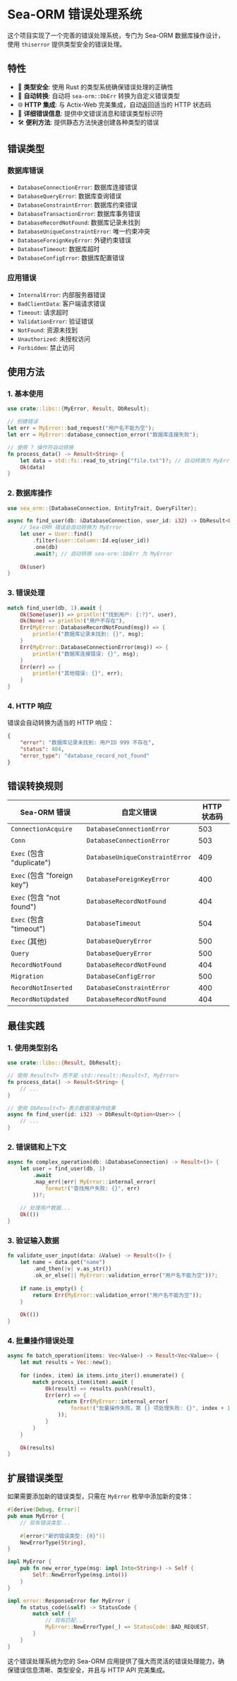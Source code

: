 # Sea-ORM 错误处理系统

这个项目实现了一个完善的错误处理系统，专门为 Sea-ORM 数据库操作设计，使用 `thiserror` 提供类型安全的错误处理。

## 特性

- 🎯 **类型安全**: 使用 Rust 的类型系统确保错误处理的正确性
- 🔄 **自动转换**: 自动将 `sea-orm::DbErr` 转换为自定义错误类型
- 🌐 **HTTP 集成**: 与 Actix-Web 完美集成，自动返回适当的 HTTP 状态码
- 📝 **详细错误信息**: 提供中文错误消息和错误类型标识符
- 🛠️ **便利方法**: 提供静态方法快速创建各种类型的错误

## 错误类型

### 数据库错误
- `DatabaseConnectionError`: 数据库连接错误
- `DatabaseQueryError`: 数据库查询错误
- `DatabaseConstraintError`: 数据库约束错误
- `DatabaseTransactionError`: 数据库事务错误
- `DatabaseRecordNotFound`: 数据库记录未找到
- `DatabaseUniqueConstraintError`: 唯一约束冲突
- `DatabaseForeignKeyError`: 外键约束错误
- `DatabaseTimeout`: 数据库超时
- `DatabaseConfigError`: 数据库配置错误

### 应用错误
- `InternalError`: 内部服务器错误
- `BadClientData`: 客户端请求错误
- `Timeout`: 请求超时
- `ValidationError`: 验证错误
- `NotFound`: 资源未找到
- `Unauthorized`: 未授权访问
- `Forbidden`: 禁止访问

## 使用方法

### 1. 基本使用

```rust
use crate::libs::{MyError, Result, DbResult};

// 创建错误
let err = MyError::bad_request("用户名不能为空");
let err = MyError::database_connection_error("数据库连接失败");

// 使用 ? 操作符自动转换
fn process_data() -> Result<String> {
    let data = std::fs::read_to_string("file.txt")?; // 自动转换为 MyError
    Ok(data)
}
```

### 2. 数据库操作

```rust
use sea_orm::{DatabaseConnection, EntityTrait, QueryFilter};

async fn find_user(db: &DatabaseConnection, user_id: i32) -> DbResult<Option<User>> {
    // Sea-ORM 错误会自动转换为 MyError
    let user = User::find()
        .filter(user::Column::Id.eq(user_id))
        .one(db)
        .await?; // 自动转换 sea-orm::DbErr 为 MyError
    
    Ok(user)
}
```

### 3. 错误处理

```rust
match find_user(db, 1).await {
    Ok(Some(user)) => println!("找到用户: {:?}", user),
    Ok(None) => println!("用户不存在"),
    Err(MyError::DatabaseRecordNotFound(msg)) => {
        println!("数据库记录未找到: {}", msg);
    }
    Err(MyError::DatabaseConnectionError(msg)) => {
        println!("数据库连接错误: {}", msg);
    }
    Err(err) => {
        println!("其他错误: {}", err);
    }
}
```

### 4. HTTP 响应

错误会自动转换为适当的 HTTP 响应：

```json
{
    "error": "数据库记录未找到: 用户ID 999 不存在",
    "status": 404,
    "error_type": "database_record_not_found"
}
```

## 错误转换规则

| Sea-ORM 错误 | 自定义错误 | HTTP 状态码 |
|-------------|-----------|------------|
| `ConnectionAcquire` | `DatabaseConnectionError` | 503 |
| `Conn` | `DatabaseConnectionError` | 503 |
| `Exec` (包含 "duplicate") | `DatabaseUniqueConstraintError` | 409 |
| `Exec` (包含 "foreign key") | `DatabaseForeignKeyError` | 400 |
| `Exec` (包含 "not found") | `DatabaseRecordNotFound` | 404 |
| `Exec` (包含 "timeout") | `DatabaseTimeout` | 504 |
| `Exec` (其他) | `DatabaseQueryError` | 500 |
| `Query` | `DatabaseQueryError` | 500 |
| `RecordNotFound` | `DatabaseRecordNotFound` | 404 |
| `Migration` | `DatabaseConfigError` | 500 |
| `RecordNotInserted` | `DatabaseConstraintError` | 400 |
| `RecordNotUpdated` | `DatabaseRecordNotFound` | 404 |

## 最佳实践

### 1. 使用类型别名

```rust
use crate::libs::{Result, DbResult};

// 使用 Result<T> 而不是 std::result::Result<T, MyError>
fn process_data() -> Result<String> {
    // ...
}

// 使用 DbResult<T> 表示数据库操作结果
async fn find_user(id: i32) -> DbResult<Option<User>> {
    // ...
}
```

### 2. 错误链和上下文

```rust
async fn complex_operation(db: &DatabaseConnection) -> Result<()> {
    let user = find_user(db, 1)
        .await
        .map_err(|err| MyError::internal_error(
            format!("查找用户失败: {}", err)
        ))?;
    
    // 处理用户数据...
    Ok(())
}
```

### 3. 验证输入数据

```rust
fn validate_user_input(data: &Value) -> Result<()> {
    let name = data.get("name")
        .and_then(|v| v.as_str())
        .ok_or_else(|| MyError::validation_error("用户名不能为空"))?;
    
    if name.is_empty() {
        return Err(MyError::validation_error("用户名不能为空"));
    }
    
    Ok(())
}
```

### 4. 批量操作错误处理

```rust
async fn batch_operation(items: Vec<Value>) -> Result<Vec<Value>> {
    let mut results = Vec::new();
    
    for (index, item) in items.into_iter().enumerate() {
        match process_item(item).await {
            Ok(result) => results.push(result),
            Err(err) => {
                return Err(MyError::internal_error(
                    format!("批量操作失败，第 {} 项处理失败: {}", index + 1, err)
                ));
            }
        }
    }
    
    Ok(results)
}
```

## 扩展错误类型

如果需要添加新的错误类型，只需在 `MyError` 枚举中添加新的变体：

```rust
#[derive(Debug, Error)]
pub enum MyError {
    // 现有错误类型...
    
    #[error("新的错误类型: {0}")]
    NewErrorType(String),
}

impl MyError {
    pub fn new_error_type(msg: impl Into<String>) -> Self {
        Self::NewErrorType(msg.into())
    }
}

impl error::ResponseError for MyError {
    fn status_code(&self) -> StatusCode {
        match self {
            // 现有匹配...
            MyError::NewErrorType(_) => StatusCode::BAD_REQUEST,
        }
    }
}
```

这个错误处理系统为您的 Sea-ORM 应用提供了强大而灵活的错误处理能力，确保错误信息清晰、类型安全，并且与 HTTP API 完美集成。

